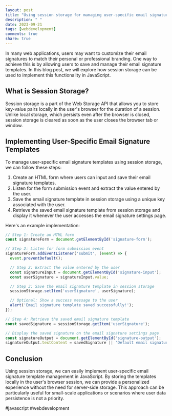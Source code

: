 ```yaml
---
layout: post
title: "Using session storage for managing user-specific email signature templates in JavaScript"
description: " "
date: 2023-09-21
tags: [webdevelopment]
comments: true
share: true
---
```


In many web applications, users may want to customize their email signatures to match their personal or professional branding. One way to achieve this is by allowing users to save and manage their email signature templates. In this blog post, we will explore how session storage can be used to implement this functionality in JavaScript.

## What is Session Storage?

Session storage is a part of the Web Storage API that allows you to store key-value pairs locally in the user's browser for the duration of a session. Unlike local storage, which persists even after the browser is closed, session storage is cleared as soon as the user closes the browser tab or window.

## Implementing User-Specific Email Signature Templates

To manage user-specific email signature templates using session storage, we can follow these steps:

1. Create an HTML form where users can input and save their email signature templates.
2. Listen for the form submission event and extract the value entered by the user.
3. Save the email signature template in session storage using a unique key associated with the user.
4. Retrieve the saved email signature template from session storage and display it whenever the user accesses the email signature settings page.

Here's an example implementation:

```javascript
// Step 1: Create an HTML form
const signatureForm = document.getElementById('signature-form');

// Step 2: Listen for form submission event
signatureForm.addEventListener('submit', (event) => {
  event.preventDefault();

  // Step 2: Extract the value entered by the user
  const signatureInput = document.getElementById('signature-input');
  const userSignature = signatureInput.value;

  // Step 3: Save the email signature template in session storage
  sessionStorage.setItem('userSignature', userSignature);

  // Optional: Show a success message to the user
  alert('Email signature template saved successfully!');
});

// Step 4: Retrieve the saved email signature template
const savedSignature = sessionStorage.getItem('userSignature');

// Display the saved signature on the email signature settings page
const signatureOutput = document.getElementById('signature-output');
signatureOutput.textContent = savedSignature || 'Default email signature template';
```

## Conclusion

Using session storage, we can easily implement user-specific email signature template management in JavaScript. By storing the templates locally in the user's browser session, we can provide a personalized experience without the need for server-side storage. This approach can be particularly useful for small-scale applications or scenarios where user data persistence is not a priority.

#javascript #webdevelopment